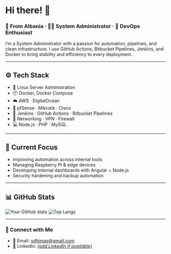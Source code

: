 # Hi there! 👋

### 📍 From Albania · 🧑‍💻 System Administrator · 🚀 DevOps Enthusiast

I’m a System Administrator with a passion for automation, pipelines, and clean infrastructure. I use GitHub Actions, Bitbucket Pipelines, Jenkins, and Docker to bring stability and efficiency to every deployment.

---

## ⚙️ Tech Stack

- 🐧 Linux Server Administration  
- 📦 Docker, Docker Compose  
- ☁️ AWS · DigitalOcean  
- 🔐 pfSense · Mikrotik · Cisco  
- 🔧 Jenkins · GitHub Actions · Bitbucket Pipelines  
- 📡 Networking · VPN · Firewall  
- 💻 Node.js · PHP · MySQL

---

## 📌 Current Focus

- Improving automation across internal tools  
- Managing Raspberry Pi & edge devices  
- Developing internal dashboards with Angular + Node.js  
- Security hardening and backup automation

---

## 📊 GitHub Stats

![Your GitHub stats](https://github-readme-stats.vercel.app/api?username=vasiladmin&show_icons=true&theme=radical)
![Top Langs](https://github-readme-stats.vercel.app/api/top-langs/?username=vasiladmin&layout=compact&theme=radical)

---

### 🔗 Connect with Me

- 📧 Email: vdhimas@gmail.com   
- 💼 LinkedIn: *[(add LinkedIn if available)](https://www.linkedin.com/in/vdhimas/)*
